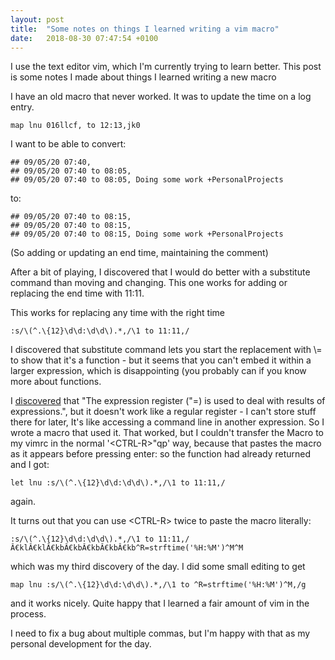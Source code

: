```yaml
--- 
layout: post
title:  "Some notes on things I learned writing a vim macro"
date:   2018-08-30 07:47:54 +0100
---
```


I use the text editor vim, which I'm currently trying to learn better. This post is some notes I made about things I learned writing a new macro

I have an old macro that never worked. It was to update the time on a log entry. 

	map lnu 016llcf, to 12:13,jk0

I want to be able to convert: 

	## 09/05/20 07:40, 
	## 09/05/20 07:40 to 08:05, 
	## 09/05/20 07:40 to 08:05, Doing some work +PersonalProjects

to: 

	## 09/05/20 07:40 to 08:15, 
	## 09/05/20 07:40 to 08:15, 
	## 09/05/20 07:40 to 08:15, Doing some work +PersonalProjects

(So adding or updating an end time, maintaining the comment) 

After a bit of playing, I discovered that I would do better with a substitute command than moving and changing. This one works for adding or replacing the end time with 11:11. 

This works for replacing any time with the right time 

	:s/\(^.\{12}\d\d:\d\d\).*,/\1 to 11:11,/

I discovered that substitute command lets you start the replacement with \\= to show that it's a function - but it seems that you can't embed it within a larger expression, which is disappointing (you probably can if you know more about functions.

I [discovered](https://www.brianstorti.com/vim-registers/) that "The expression register ("=) is used to deal with results of expressions.", but it doesn't work like a regular register - I can't store stuff there for later, It's like accessing a command line in another expression. So I wrote a macro that used it. That worked, but I couldn't transfer the Macro to my vimrc in the normal '\<CTRL-R\>"qp' way, because that pastes the macro as it appears before pressing enter: so the function had already returned and I got: 

	let lnu :s/\(^.\{12}\d\d:\d\d\).*,/\1 to 11:11,/

again. 

It turns out that you can use \<CTRL-R\> twice to paste the macro literally: 

	:s/\(^.\{12}\d\d:\d\d\).*,/\1 to 11:11,/Â€klÂ€klÂ€kbÂ€kbÂ€kbÂ€kbÂ€kb^R=strftime('%H:%M')^M^M

which was my third discovery of the day. I did some small editing to get 

	map lnu :s/\(^.\{12}\d\d:\d\d\).*,/\1 to ^R=strftime('%H:%M')^M,/g



and it works nicely. Quite happy that I learned a fair amount of vim in the process. 

I need to fix a bug about multiple commas, but I'm happy with that as my personal development for the day. 













